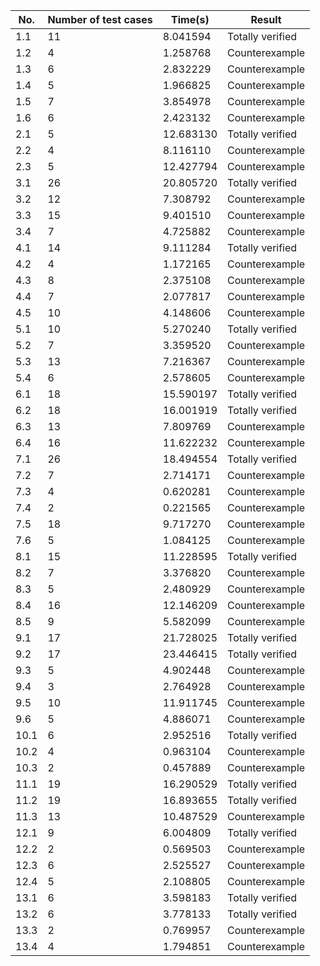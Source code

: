 
| No.   | Number of test cases | Time(s)   | Result            |
|-------|----------------------|-----------|-------------------|
| 1.1   | 11                   | 8.041594  | Totally verified  |
| 1.2   | 4                    | 1.258768  | Counterexample    |
| 1.3   | 6                    | 2.832229  | Counterexample    |
| 1.4   | 5                    | 1.966825  | Counterexample    |
| 1.5   | 7                    | 3.854978  | Counterexample    |
| 1.6   | 6                    | 2.423132  | Counterexample    |
| 2.1   | 5                    | 12.683130 | Totally verified  |
| 2.2   | 4                    | 8.116110  | Counterexample    |
| 2.3   | 5                    | 12.427794 | Counterexample    |
| 3.1   | 26                   | 20.805720 | Totally verified  |
| 3.2   | 12                   | 7.308792  | Counterexample    |
| 3.3   | 15                   | 9.401510  | Counterexample    |
| 3.4   | 7                    | 4.725882  | Counterexample    |
| 4.1   | 14                   | 9.111284  | Totally verified  |
| 4.2   | 4                    | 1.172165  | Counterexample    |
| 4.3   | 8                    | 2.375108  | Counterexample    |
| 4.4   | 7                    | 2.077817  | Counterexample    |
| 4.5   | 10                   | 4.148606  | Counterexample    |
| 5.1   | 10                   | 5.270240  | Totally verified  |
| 5.2   | 7                    | 3.359520  | Counterexample    |
| 5.3   | 13                   | 7.216367  | Counterexample    |
| 5.4   | 6                    | 2.578605  | Counterexample    |
| 6.1   | 18                   | 15.590197 | Totally verified  |
| 6.2   | 18                   | 16.001919 | Totally verified  |
| 6.3   | 13                   | 7.809769  | Counterexample    |
| 6.4   | 16                   | 11.622232 | Counterexample    |
| 7.1   | 26                   | 18.494554 | Totally verified  |
| 7.2   | 7                    | 2.714171  | Counterexample    |
| 7.3   | 4                    | 0.620281  | Counterexample    |
| 7.4   | 2                    | 0.221565  | Counterexample    |
| 7.5   | 18                   | 9.717270  | Counterexample    |
| 7.6   | 5                    | 1.084125  | Counterexample    |
| 8.1   | 15                   | 11.228595 | Totally verified  |
| 8.2   | 7                    | 3.376820  | Counterexample    |
| 8.3   | 5                    | 2.480929  | Counterexample    |
| 8.4   | 16                   | 12.146209 | Counterexample    |
| 8.5   | 9                    | 5.582099  | Counterexample    |
| 9.1   | 17                   | 21.728025 | Totally verified  |
| 9.2   | 17                   | 23.446415 | Totally verified  |
| 9.3   | 5                    | 4.902448  | Counterexample    |
| 9.4   | 3                    | 2.764928  | Counterexample    |
| 9.5   | 10                   | 11.911745 | Counterexample    |
| 9.6   | 5                    | 4.886071  | Counterexample    |
| 10.1  | 6                    | 2.952516  | Totally verified  |
| 10.2  | 4                    | 0.963104  | Counterexample    |
| 10.3  | 2                    | 0.457889  | Counterexample    |
| 11.1  | 19                   | 16.290529 | Totally verified  |
| 11.2  | 19                   | 16.893655 | Totally verified  |
| 11.3  | 13                   | 10.487529 | Counterexample    |
| 12.1  | 9                    | 6.004809  | Totally verified  |
| 12.2  | 2                    | 0.569503  | Counterexample    |
| 12.3  | 6                    | 2.525527  | Counterexample    |
| 12.4  | 5                    | 2.108805  | Counterexample    |
| 13.1  | 6                    | 3.598183  | Totally verified  |
| 13.2  | 6                    | 3.778133  | Totally verified  |
| 13.3  | 2                    | 0.769957  | Counterexample    |
| 13.4  | 4                    | 1.794851  | Counterexample    |
